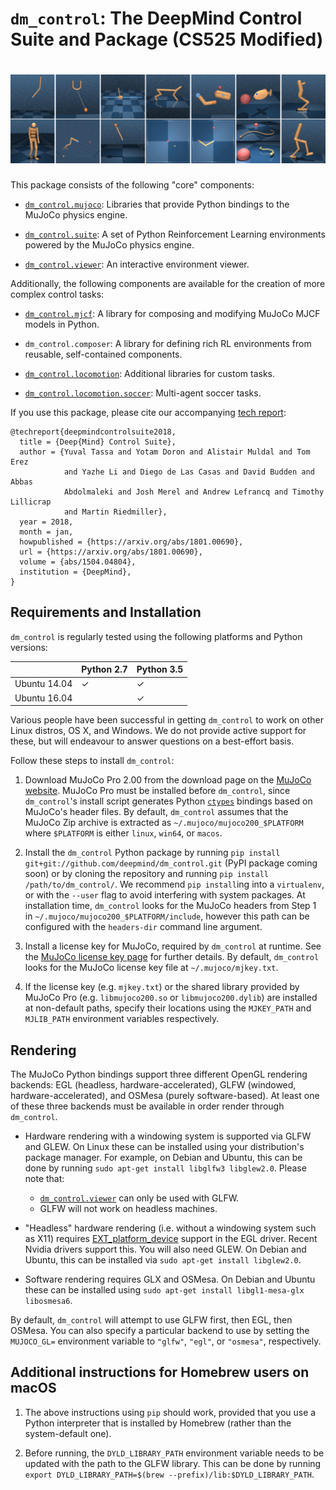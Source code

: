 # `dm_control`: The DeepMind Control Suite and Package (CS525 Modified)

# ![all domains](all_domains.png)

This package consists of the following "core" components:

-   [`dm_control.mujoco`]: Libraries that provide Python bindings to the MuJoCo
    physics engine.

-   [`dm_control.suite`]: A set of Python Reinforcement Learning environments
    powered by the MuJoCo physics engine.

-   [`dm_control.viewer`]: An interactive environment viewer.

Additionally, the following components are available for the creation of more
complex control tasks:

-   [`dm_control.mjcf`]: A library for composing and modifying MuJoCo MJCF
    models in Python.

-   `dm_control.composer`: A library for defining rich RL environments from
    reusable, self-contained components.

-   [`dm_control.locomotion`]: Additional libraries for custom tasks.

-   [`dm_control.locomotion.soccer`]: Multi-agent soccer tasks.

If you use this package, please cite our accompanying [tech report]:

```
@techreport{deepmindcontrolsuite2018,
  title = {Deep{Mind} Control Suite},
  author = {Yuval Tassa and Yotam Doron and Alistair Muldal and Tom Erez
            and Yazhe Li and Diego de Las Casas and David Budden and Abbas
            Abdolmaleki and Josh Merel and Andrew Lefrancq and Timothy Lillicrap
            and Martin Riedmiller},
  year = 2018,
  month = jan,
  howpublished = {https://arxiv.org/abs/1801.00690},
  url = {https://arxiv.org/abs/1801.00690},
  volume = {abs/1504.04804},
  institution = {DeepMind},
}
```

## Requirements and Installation

`dm_control` is regularly tested using the following platforms and Python
versions:

|              | Python 2.7 | Python 3.5 |
| ------------ | ---------- | ---------- |
| Ubuntu 14.04 | &#x2713;   | &#x2713;   |
| Ubuntu 16.04 |            | &#x2713;   |

Various people have been successful in getting `dm_control` to work on other
Linux distros, OS X, and Windows. We do not provide active support for these,
but will endeavour to answer questions on a best-effort basis.

Follow these steps to install `dm_control`:

1.  Download MuJoCo Pro 2.00 from the download page on the [MuJoCo website].
    MuJoCo Pro must be installed before `dm_control`, since `dm_control`'s
    install script generates Python [`ctypes`] bindings based on MuJoCo's header
    files. By default, `dm_control` assumes that the MuJoCo Zip archive is
    extracted as `~/.mujoco/mujoco200_$PLATFORM` where `$PLATFORM` is either
    `linux`, `win64`, or `macos`.

2.  Install the `dm_control` Python package by running `pip install
    git+git://github.com/deepmind/dm_control.git` (PyPI package coming soon) or
    by cloning the repository and running `pip install /path/to/dm_control/`. We
    recommend `pip install`ing into a `virtualenv`, or with the `--user` flag to
    avoid interfering with system packages. At installation time, `dm_control`
    looks for the MuJoCo headers from Step 1 in
    `~/.mujoco/mujoco200_$PLATFORM/include`, however this path can be configured
    with the `headers-dir` command line argument.

3.  Install a license key for MuJoCo, required by `dm_control` at runtime. See
    the [MuJoCo license key page] for further details. By default, `dm_control`
    looks for the MuJoCo license key file at `~/.mujoco/mjkey.txt`.

4.  If the license key (e.g. `mjkey.txt`) or the shared library provided by
    MuJoCo Pro (e.g. `libmujoco200.so` or `libmujoco200.dylib`) are installed at
    non-default paths, specify their locations using the `MJKEY_PATH` and
    `MJLIB_PATH` environment variables respectively.

## Rendering

The MuJoCo Python bindings support three different OpenGL rendering backends:
EGL (headless, hardware-accelerated), GLFW (windowed, hardware-accelerated), and
OSMesa (purely software-based). At least one of these three backends must be
available in order render through `dm_control`.

*   Hardware rendering with a windowing system is supported via GLFW and GLEW.
    On Linux these can be installed using your distribution's package manager.
    For example, on Debian and Ubuntu, this can be done by running `sudo apt-get
    install libglfw3 libglew2.0`. Please note that:

    -   [`dm_control.viewer`] can only be used with GLFW.
    -   GLFW will not work on headless machines.

*   "Headless" hardware rendering (i.e. without a windowing system such as X11)
    requires [EXT_platform_device] support in the EGL driver. Recent Nvidia
    drivers support this. You will also need GLEW. On Debian and Ubuntu, this
    can be installed via `sudo apt-get install libglew2.0`.

*   Software rendering requires GLX and OSMesa. On Debian and Ubuntu these can
    be installed using `sudo apt-get install libgl1-mesa-glx libosmesa6`.

By default, `dm_control` will attempt to use GLFW first, then EGL, then OSMesa.
You can also specify a particular backend to use by setting the `MUJOCO_GL=`
environment variable to `"glfw"`, `"egl"`, or `"osmesa"`, respectively.

## Additional instructions for Homebrew users on macOS

1.  The above instructions using `pip` should work, provided that you use a
    Python interpreter that is installed by Homebrew (rather than the
    system-default one).

2.  Before running, the `DYLD_LIBRARY_PATH` environment variable needs to be
    updated with the path to the GLFW library. This can be done by running
    `export DYLD_LIBRARY_PATH=$(brew --prefix)/lib:$DYLD_LIBRARY_PATH`.

[EXT_platform_device]: https://www.khronos.org/registry/EGL/extensions/EXT/EGL_EXT_platform_device.txt
[MuJoCo license key page]: https://www.roboti.us/license.html
[MuJoCo website]: http://www.mujoco.org/
[tech report]: https://arxiv.org/abs/1801.00690
[`ctypes`]: https://docs.python.org/2/library/ctypes.html
[`dm_control.mjcf`]: dm_control/mjcf/README.md
[`dm_control.mujoco`]: dm_control/mujoco/README.md
[`dm_control.suite`]: dm_control/suite/README.md
[`dm_control.viewer`]: dm_control/viewer/README.md
[`dm_control.locomotion`]: dm_control/locomotion/README.md
[`dm_control.locomotion.soccer`]: dm_control/locomotion/soccer/README.md
